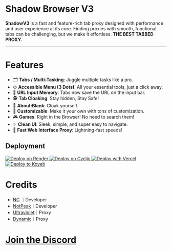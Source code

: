 
# Shadow Browser V3
**ShadowV3** is a fast and feature-rich tab proxy designed with performance and user experience at its core. Finding proxies with smooth, functional tabs can be challenging, but we make it effortless. **THE BEST TABBED PROXY.**

---

# Features
- 🗂️ **Tabs / Multi-Tasking**: Juggle multiple tasks like a pro. 
- ⚙️ **Accessible Menu (3 Dots)**: All your essential tools, just a click away.
- 🔄 **URL Input Memory**: Tabs now save the URL on the input bar.
- 🕵️ **Tab Cloaking**: Stay hidden, Stay Safe!
- 📝 **About:Blank**: Cloak yourself.
- 🎨 **Customizable**: Make it your own with tons of customization.
- 🎮 **Games**: Right in the Browser! No need to search them!
- ✨ **Clean UI**: Sleek, simple, and super easy to navigate.
- 🚀 **Fast Web Interface Proxy**: Lightning-fast speeds!

## Deployment
<a href="https://render.com/deploy?repo=https://github.com/ShadowDevLabs/ShadowV3">
  <img src="https://raw.githubusercontent.com/BinBashBanana/deploy-buttons/main/buttons/official/render.svg" alt="Deploy on Render">
</a>
<a href="https://app.cyclic.sh/api/app/deploy/ShadowDevLabs/ShadowV3">
  <img src="https://raw.githubusercontent.com/BinBashBanana/deploy-buttons/main/buttons/official/cyclic.svg" alt="Deploy on Cyclic">
</a>
<a href="https://vercel.com/new/clone?repositoryurl=https://github.com/ShadowDevLabs/ShadowV3">
  <img src="https://raw.githubusercontent.com/BinBashBanana/deploy-buttons/main/buttons/official/vercel.svg" alt="Deploy with Vercel">
</a>
<a href="https://app.koyeb.com/deploy?type=git&repository=github.com/ShadowDevLabs/Shadowv3">
  <img src="https://github.com/BinBashBanana/deploy-buttons/blob/main/buttons/official/koyeb.svg" alt="Deploy to Koyeb">
</a>

# Credits
- [NC](https://github.com/NCCoder2) ｜Developer
- [NotPeak](https://github.com/NottPeak)｜Developer
- [Ultraviolet](https://github.com/titaniumnetwork-dev/Ultraviolet)｜Proxy
- [Dynamic](https://github.com/NebulaServices/Dynamic)｜Proxy

# [Join the Discord](https://discord.gg/goshadow)

